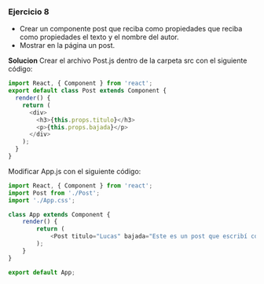 ### Ejercicio 8
- Crear un componente post que reciba como propiedades que reciba como propiedades el texto y el nombre del autor. 
- Mostrar en la página un post.

**Solucion**
Crear el archivo Post.js dentro de la carpeta src con el siguiente código:

```javascript
import React, { Component } from 'react';
export default class Post extends Component {
  render() {
    return (
      <div>
        <h3>{this.props.titulo}</h3>
        <p>{this.props.bajada}</p>
      </div>
    );
  }
}
```

Modificar App.js con el siguiente código:

```javascript
import React, { Component } from 'react';
import Post from './Post';
import './App.css';

class App extends Component {
    render() {
        return (
            <Post titulo="Lucas" bajada="Este es un post que escribí como ejemplo" />
        );
    }    
}

export default App;
```